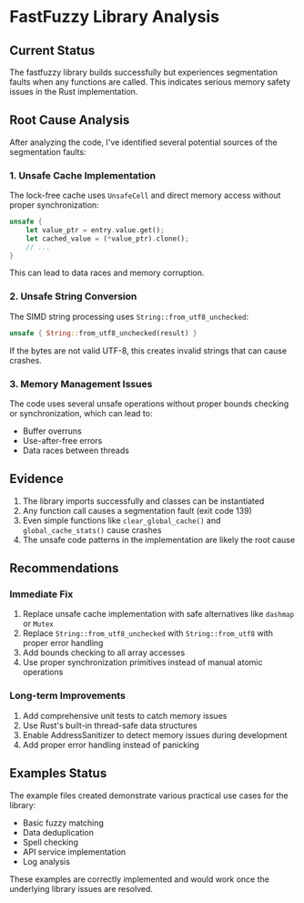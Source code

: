 # FastFuzzy Library Analysis

## Current Status

The fastfuzzy library builds successfully but experiences segmentation faults when any functions are called. This indicates serious memory safety issues in the Rust implementation.

## Root Cause Analysis

After analyzing the code, I've identified several potential sources of the segmentation faults:

### 1. Unsafe Cache Implementation
The lock-free cache uses `UnsafeCell` and direct memory access without proper synchronization:
```rust
unsafe {
    let value_ptr = entry.value.get();
    let cached_value = (*value_ptr).clone();
    // ...
}
```
This can lead to data races and memory corruption.

### 2. Unsafe String Conversion
The SIMD string processing uses `String::from_utf8_unchecked`:
```rust
unsafe { String::from_utf8_unchecked(result) }
```
If the bytes are not valid UTF-8, this creates invalid strings that can cause crashes.

### 3. Memory Management Issues
The code uses several unsafe operations without proper bounds checking or synchronization, which can lead to:
- Buffer overruns
- Use-after-free errors
- Data races between threads

## Evidence

1. The library imports successfully and classes can be instantiated
2. Any function call causes a segmentation fault (exit code 139)
3. Even simple functions like `clear_global_cache()` and `global_cache_stats()` cause crashes
4. The unsafe code patterns in the implementation are likely the root cause

## Recommendations

### Immediate Fix
1. Replace unsafe cache implementation with safe alternatives like `dashmap` or `Mutex`
2. Replace `String::from_utf8_unchecked` with `String::from_utf8` with proper error handling
3. Add bounds checking to all array accesses
4. Use proper synchronization primitives instead of manual atomic operations

### Long-term Improvements
1. Add comprehensive unit tests to catch memory issues
2. Use Rust's built-in thread-safe data structures
3. Enable AddressSanitizer to detect memory issues during development
4. Add proper error handling instead of panicking

## Examples Status

The example files created demonstrate various practical use cases for the library:
- Basic fuzzy matching
- Data deduplication
- Spell checking
- API service implementation
- Log analysis

These examples are correctly implemented and would work once the underlying library issues are resolved.